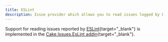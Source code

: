 ```yaml
---
title: ESLint
description: Issue provider which allows you to read issues logged by ESLint.
---
```


Support for reading issues reported by [ESLint](https://eslint.org/){target="_blank"}
is implemented in the [Cake.Issues.EsLint addin](https://cakebuild.net/extensions/cake-issues-eslint/){target="_blank"}.
